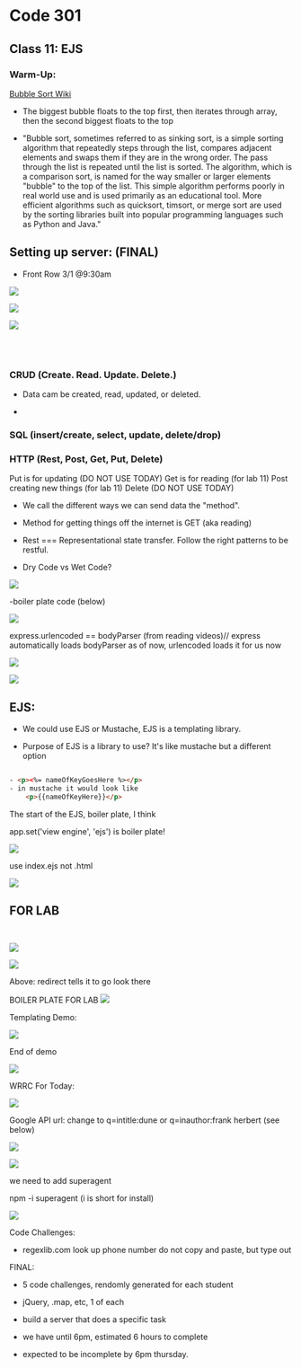 # Code 301
## Class 11: EJS

### Warm-Up:

[Bubble Sort Wiki](https://en.wikipedia.org/wiki/Bubble_sort)

- The biggest bubble floats to the top first, then iterates through array, then the second biggest floats to the top

- "Bubble sort, sometimes referred to as sinking sort, is a simple sorting algorithm that repeatedly steps through the list, compares adjacent elements and swaps them if they are in the wrong order. The pass through the list is repeated until the list is sorted. The algorithm, which is a comparison sort, is named for the way smaller or larger elements "bubble" to the top of the list.
This simple algorithm performs poorly in real world use and is used primarily as an educational tool. More efficient algorithms such as quicksort, timsort, or merge sort are used by the sorting libraries built into popular programming languages such as Python and Java."

## Setting up server: (FINAL)

- Front Row 3/1 @9:30am

![](/301/assets/2021-03-01-09-55-54.png)

![](/301/assets/2021-03-01-10-33-00.png)

![](/301/assets/2021-03-01-10-06-17.png)

<br/>
<br/>

### CRUD (Create. Read. Update. Delete.)

- Data cam be created, read, updated, or deleted.

- 

### SQL (insert/create, select, update, delete/drop)

### HTTP (Rest, Post, Get, Put, Delete)
Put is for updating (DO NOT USE TODAY)
Get is for reading (for lab 11)
Post creating new things (for lab 11)
Delete (DO NOT USE TODAY)

- We call the different ways we can send data the "method".
- Method for getting things off the internet is GET (aka reading)

- Rest === Representational state transfer. Follow the right patterns to be restful.

- Dry Code vs Wet Code? 

![](/301/assets/2021-03-01-10-32-00.png)

-boiler plate code (below)

![](/301/assets/2021-03-01-10-48-11.png)

express.urlencoded == bodyParser (from reading videos)// express automatically loads bodyParser as of now, urlencoded loads it for us now

![](/301/assets/2021-03-01-10-51-03.png)

![](/301/assets/2021-03-01-10-54-35.png)

## EJS:

- We could use EJS or Mustache, EJS is a templating library.

- Purpose of EJS is a library to use? It's like mustache but a different option

``` html

- <p><%= nameOfKeyGoesHere %></p>
- in mustache it would look like 
    <p>{{nameOfKeyHere}}</p>
``` 

The start of the EJS, boiler plate, I think

app.set('view engine', 'ejs') is boiler plate!

![](/301/assets/2021-03-01-10-57-37.png)

use index.ejs not .html

![](/301/assets/2021-03-01-11-10-53.png)

## FOR LAB

``` javasscript 


```

![](301/assets/2021-03-01-11-30-24.png)


![](/301/assets/2021-03-01-11-48-32.png)

Above: redirect tells it to go look there

BOILER PLATE FOR LAB
![](/301/assets/2021-03-01-11-57-19.png)

Templating Demo:

![](/301/assets/2021-03-01-12-40-47.png)

End of demo

![](/301/assets/2021-03-01-11-59-09.png)

WRRC For Today:

![](/301/assets/2021-03-01-12-15-42.png)

Google API url: change to q=intitle:dune
or 
q=inauthor:frank herbert
(see below)

![](/301/assets/2021-03-01-12-22-13.png)

![](/301/assets/2021-03-01-12-25-34.png)

we need to add superagent

npm -i superagent
(i is short for install)


![](/301/assets/2021-03-01-12-27-14.png)


Code Challenges:
- regexlib.com
look up phone number
do not copy and paste, but type out


FINAL:
- 5 code challenges, rendomly generated for each student
- jQuery, .map, etc, 1 of each

- build a server that does a specific task

- we have until 6pm, estimated 6 hours to complete
- expected to be incomplete by 6pm thursday.


